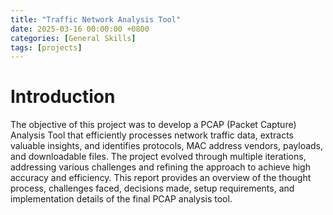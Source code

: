 ```yaml
---
title: "Traffic Network Analysis Tool"
date: 2025-03-16 00:00:00 +0800
categories: [General Skills]
tags: [projects]
---
```


# Introduction

The objective of this project was to develop a PCAP (Packet Capture) Analysis Tool that efficiently processes network traffic data, extracts valuable insights, and identifies protocols, MAC address vendors, payloads, and downloadable files. The project evolved through multiple iterations, addressing various challenges and refining the approach to achieve high accuracy and efficiency.
This report provides an overview of the thought process, challenges faced, decisions made, setup requirements, and implementation details of the final PCAP analysis tool.

